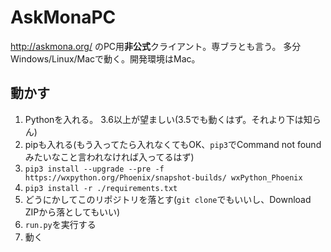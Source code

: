 # AskMonaPC

<http://askmona.org/> のPC用**非公式**クライアント。専ブラとも言う。
多分Windows/Linux/Macで動く。開発環境はMac。

## 動かす

1. Pythonを入れる。 3.6以上が望ましい(3.5でも動くはず。それより下は知らん)
1. pipも入れる(もう入ってたら入れなくてもOK、`pip3`でCommand not foundみたいなこと言われなければ入ってるはず)
1. `pip3 install --upgrade --pre -f https://wxpython.org/Phoenix/snapshot-builds/ wxPython_Phoenix`
1. `pip3 install -r ./requirements.txt`
1. どうにかしてこのリポジトリを落とす(`git clone`でもいいし、Download ZIPから落としてもいい)
1. `run.py`を実行する
1. 動く
